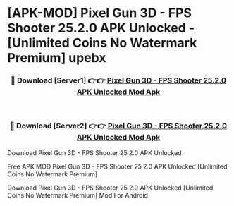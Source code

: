# [APK-MOD] Pixel Gun 3D - FPS Shooter 25.2.0 APK Unlocked - [Unlimited Coins No Watermark Premium] upebx



<div align="center">
<h3>🔴 Download [Server1] 👉👉 <a href="https://momento.my/?title=Pixel_Gun_3D_-_FPS_Shooter_25.2.0_APK_Unlocked">Pixel Gun 3D - FPS Shooter 25.2.0 APK Unlocked Mod Apk</a></h3><br>

<h3>🔴 Download [Server2] 👉👉 <a href="https://momento.my/?title=Pixel_Gun_3D_-_FPS_Shooter_25.2.0_APK_Unlocked">Pixel Gun 3D - FPS Shooter 25.2.0 APK Unlocked Mod Apk</a></h3>
</div>



Download Pixel Gun 3D - FPS Shooter 25.2.0 APK Unlocked 

Free APK MOD Pixel Gun 3D - FPS Shooter 25.2.0 APK Unlocked [Unlimited Coins No Watermark Premium]

Download Pixel Gun 3D - FPS Shooter 25.2.0 APK Unlocked [Unlimited Coins No Watermark Premium] Mod For Android
